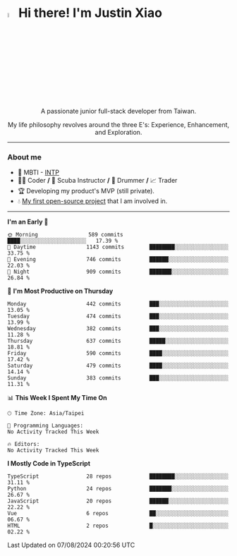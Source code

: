 # <img src="https://media.giphy.com/media/hvRJCLFzcasrR4ia7z/giphy.gif" width="5%">Hi there! I'm Justin Xiao
<p align="center">A passionate junior full-stack developer from Taiwan.  </p>
<p align="center">My life philosophy revolves around the three E's: Experience, Enhancement, and Exploration.</p>

---
### About me
- 👀 MBTI - [INTP](https://www.16personalities.com/intp-personality)
- 👨‍💻 Coder **/** 🤿 Scuba Instructor **/** 🥁 Drummer **/** 📈 Trader
- 🏆 Developing my product's MVP (still private).
- 💧 [My first open-source project](https://github.com/Game-as-a-Service/Game-Lobby-Web) that I am involved in.

---
<!--START_SECTION:waka-->
**I'm an Early 🐤** 

```text
🌞 Morning                589 commits         ████░░░░░░░░░░░░░░░░░░░░░   17.39 % 
🌆 Daytime                1143 commits        ████████░░░░░░░░░░░░░░░░░   33.75 % 
🌃 Evening                746 commits         ██████░░░░░░░░░░░░░░░░░░░   22.03 % 
🌙 Night                  909 commits         ███████░░░░░░░░░░░░░░░░░░   26.84 % 
```
📅 **I'm Most Productive on Thursday** 

```text
Monday                   442 commits         ███░░░░░░░░░░░░░░░░░░░░░░   13.05 % 
Tuesday                  474 commits         ███░░░░░░░░░░░░░░░░░░░░░░   13.99 % 
Wednesday                382 commits         ███░░░░░░░░░░░░░░░░░░░░░░   11.28 % 
Thursday                 637 commits         █████░░░░░░░░░░░░░░░░░░░░   18.81 % 
Friday                   590 commits         ████░░░░░░░░░░░░░░░░░░░░░   17.42 % 
Saturday                 479 commits         ████░░░░░░░░░░░░░░░░░░░░░   14.14 % 
Sunday                   383 commits         ███░░░░░░░░░░░░░░░░░░░░░░   11.31 % 
```


📊 **This Week I Spent My Time On** 

```text
🕑︎ Time Zone: Asia/Taipei

💬 Programming Languages: 
No Activity Tracked This Week

🔥 Editors: 
No Activity Tracked This Week
```

**I Mostly Code in TypeScript** 

```text
TypeScript               28 repos            ████████░░░░░░░░░░░░░░░░░   31.11 % 
Python                   24 repos            ███████░░░░░░░░░░░░░░░░░░   26.67 % 
JavaScript               20 repos            ██████░░░░░░░░░░░░░░░░░░░   22.22 % 
Vue                      6 repos             ██░░░░░░░░░░░░░░░░░░░░░░░   06.67 % 
HTML                     2 repos             █░░░░░░░░░░░░░░░░░░░░░░░░   02.22 % 
```




 Last Updated on 07/08/2024 00:20:56 UTC
<!--END_SECTION:waka-->
